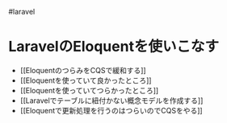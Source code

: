 #laravel
# LaravelのEloquentを使いこなす

- [[EloquentのつらみをCQSで緩和する]]
- [[Eloquentを使っていて良かったところ]]
- [[Eloquentを使っていてつらかったところ]]
- [[Laravelでテーブルに紐付かない概念モデルを作成する]]
- [[Eloquentで更新処理を行うのはつらいのでCQSをやる]]